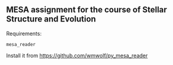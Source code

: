 ## MESA assignment for the course of Stellar Structure and Evolution

Requirements:

`mesa_reader`

Install it from https://github.com/wmwolf/py_mesa_reader